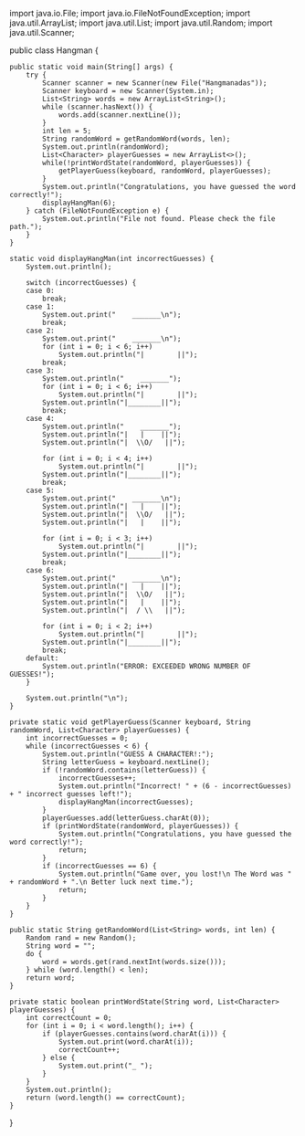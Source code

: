 import java.io.File;
import java.io.FileNotFoundException;
import java.util.ArrayList;
import java.util.List;
import java.util.Random;
import java.util.Scanner;

public class Hangman {
	
	public static void main(String[] args) {
        try {
            Scanner scanner = new Scanner(new File("Hangmanadas"));
            Scanner keyboard = new Scanner(System.in);
            List<String> words = new ArrayList<String>();
            while (scanner.hasNext()) {
                words.add(scanner.nextLine());
            }
            int len = 5;
            String randomWord = getRandomWord(words, len);
            System.out.println(randomWord);
            List<Character> playerGuesses = new ArrayList<>();
            while(!printWordState(randomWord, playerGuesses)) {
                getPlayerGuess(keyboard, randomWord, playerGuesses);
            }
            System.out.println("Congratulations, you have guessed the word correctly!");
            displayHangMan(6);
        } catch (FileNotFoundException e) {
            System.out.println("File not found. Please check the file path.");
        }
	}
	
	static void displayHangMan(int incorrectGuesses) {
		System.out.println();

		switch (incorrectGuesses) {
		case 0:
			break;
		case 1:
			System.out.print("    _______\n");
			break;
		case 2:
			System.out.print("    _______\n");
			for (int i = 0; i < 6; i++)
				System.out.println("|        ||");
			break;
		case 3:
			System.out.println("    _______");
			for (int i = 0; i < 6; i++)
				System.out.println("|        ||");
			System.out.println("|________||");
			break;
		case 4:
			System.out.println("    _______");
			System.out.println("|   |    ||");
			System.out.println("|  \\O/   ||");

			for (int i = 0; i < 4; i++)
				System.out.println("|        ||");
			System.out.println("|________||");
			break;
		case 5:
			System.out.print("    _______\n");
			System.out.println("|   |    ||");
			System.out.println("|  \\O/   ||");
			System.out.println("|   |    ||");

			for (int i = 0; i < 3; i++)
				System.out.println("|        ||");
			System.out.println("|________||");
			break;
		case 6:
			System.out.print("    _______\n");
			System.out.println("|   |    ||");
			System.out.println("|  \\O/   ||");
			System.out.println("|   |    ||");
			System.out.println("|  / \\   ||");

			for (int i = 0; i < 2; i++)
				System.out.println("|        ||");
			System.out.println("|________||");
			break;
		default:
			System.out.println("ERROR: EXCEEDED WRONG NUMBER OF GUESSES!");
		}

		System.out.println("\n");
	}

	private static void getPlayerGuess(Scanner keyboard, String randomWord, List<Character> playerGuesses) {
        int incorrectGuesses = 0;
        while (incorrectGuesses < 6) {
            System.out.println("GUESS A CHARACTER!:");
            String letterGuess = keyboard.nextLine(); 
            if (!randomWord.contains(letterGuess)) {
                incorrectGuesses++;
                System.out.println("Incorrect! " + (6 - incorrectGuesses) + " incorrect guesses left!");
                displayHangMan(incorrectGuesses); 
            }
            playerGuesses.add(letterGuess.charAt(0));
            if (printWordState(randomWord, playerGuesses)) {
                System.out.println("Congratulations, you have guessed the word correctly!");
                return;
            }
            if (incorrectGuesses == 6) {
                System.out.println("Game over, you lost!\n The Word was " + randomWord + ".\n Better luck next time.");
                return;
            }
        }
    }

    public static String getRandomWord(List<String> words, int len) {
        Random rand = new Random();
        String word = "";
        do {
            word = words.get(rand.nextInt(words.size()));
        } while (word.length() < len);
        return word;
    }

    private static boolean printWordState(String word, List<Character> playerGuesses) {
        int correctCount = 0;
        for (int i = 0; i < word.length(); i++) { 
            if (playerGuesses.contains(word.charAt(i))) {
                System.out.print(word.charAt(i));
                correctCount++;
            } else {
                System.out.print("_ ");
            }
        }
        System.out.println();
        return (word.length() == correctCount);
    }
}
